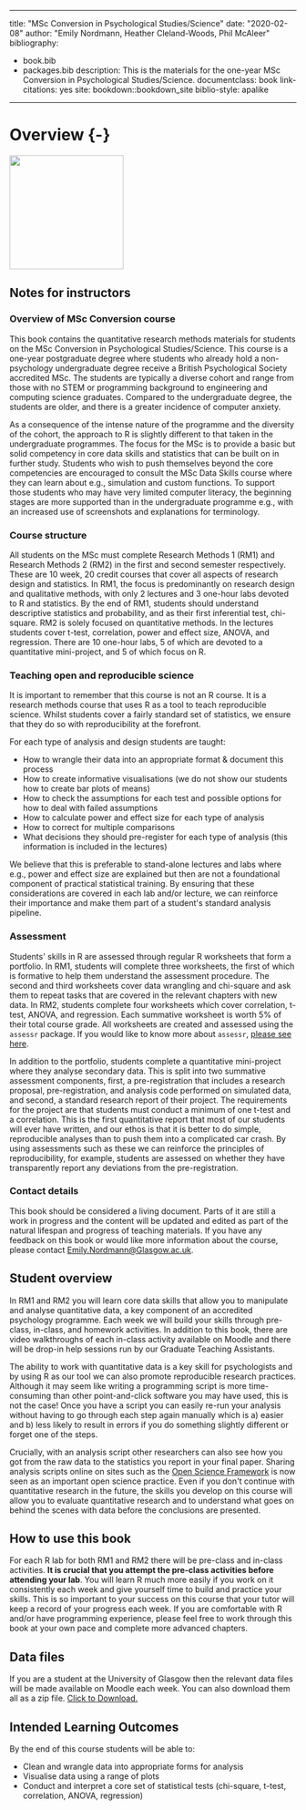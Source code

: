 
--- 
title: "MSc Conversion in Psychological Studies/Science"
date: "2020-02-08"
author: "Emily Nordmann, Heather Cleland-Woods, Phil McAleer"
bibliography:
- book.bib
- packages.bib
description: This is the materials for the one-year MSc Conversion in Psychological Studies/Science.
documentclass: book
link-citations: yes
site: bookdown::bookdown_site
biblio-style: apalike
---





# Overview {-}

<img src="images/msc_conv.png" style="width: 200px">

## Notes for instructors

### Overview of MSc Conversion course

This book contains the quantitative research methods materials for students on the MSc Conversion in Psychological Studies/Science. This course is a one-year postgraduate degree where students who already hold a non-psychology undergraduate degree receive a British Psychological Society accredited MSc. The students are typically a diverse cohort and range from those with no STEM or programming background to engineering and computing science graduates. Compared to the undergraduate degree, the students are older, and there is a greater incidence of computer anxiety.

As a consequence of the intense nature of the programme and the diversity of the cohort, the approach to R is slightly different to that taken in the undergraduate programmes. The focus for the MSc is to provide a basic but solid competency in core data skills and statistics that can be built on in further study. Students who wish to push themselves beyond the core competencies are encouraged to consult the MSc Data Skills course where they can learn about e.g., simulation and custom functions. To support those students who may have very limited computer literacy, the beginning stages are more supported than in the undergraduate programme e.g., with an increased use of screenshots and explanations for terminology.

### Course structure

All students on the MSc must complete Research Methods 1 (RM1) and Research Methods 2 (RM2) in the first and second semester respectively. These are 10 week, 20 credit courses that cover all aspects of research design and statistics. In RM1, the focus is predominantly on research design and qualitative methods, with only 2 lectures and 3 one-hour labs devoted to R and statistics. By the end of RM1, students should understand descriptive statistics and probability, and as their first inferential test, chi-square. RM2 is solely focused on quantitative methods. In the lectures students cover t-test, correlation, power and effect size, ANOVA, and regression. There are 10 one-hour labs, 5 of which are devoted to a quantitative mini-project, and 5 of which focus on R.

### Teaching open and reproducible science

It is important to remember that this course is not an R course. It is a research methods course that uses R as a tool to teach reproducible science. Whilst students cover a fairly standard set of statistics, we ensure that they do so with reproducibility at the forefront. 

For each type of analysis and design students are taught:

* How to wrangle their data into an appropriate format & document this process
* How to create informative visualisations (we do not show our students how to create bar plots of means) 
* How to check the assumptions for each test and possible options for how to deal with failed assumptions
* How to calculate power and effect size for each type of analysis
* How to correct for multiple comparisons  
* What decisions they should pre-register for each type of analysis (this information is included in the lectures)

We believe that this is preferable to stand-alone lectures and labs where e.g., power and effect size are explained but then are not a foundational component of  practical statistical training. By ensuring that these considerations are covered in each lab and/or lecture, we can reinforce their importance and make them part of a student's standard analysis pipeline.

### Assessment

Students' skills in R are assessed through regular R worksheets that form a portfolio. In RM1, students will complete three worksheets, the first of which is formative to help them understand the assessment procedure. The second and third worksheets cover data wrangling and chi-square and ask them to repeat tasks that are covered in the relevant chapters with new data. In RM2, students complete four worksheets which cover correlation, t-test, ANOVA, and regression. Each summative worksheet is worth 5% of their total course grade. All worksheets are created and assessed using the `assessr` package. If you would like to know more about `assessr`, [please see here](https://github.com/dalejbarr/assessr).

In addition to the portfolio, students complete a quantitative mini-project where they analyse secondary data. This is split into two summative assessment components, first, a pre-registration that includes a research proposal,  pre-registration, and analysis code performed on simulated data, and second, a standard research report of their project. The requirements for the project are that students must conduct a minimum of one t-test and a correlation. This is the first quantitative report that most of our students will ever have written, and our ethos is that it is better to do simple, reproducible analyses than to push them into a complicated car crash. By using assessments such as these we can reinforce the principles of reproducibility, for example, students are assessed on whether they have transparently report any deviations from the pre-registration.

### Contact details

This book should be considered a living document. Parts of it are still a work in progress and the content will be updated and edited as part of the natural lifespan and progress of teaching materials. If you have any feedback on this book or would like more information about the course, please contact <Emily.Nordmann@Glasgow.ac.uk>.

## Student overview

In RM1 and RM2 you will learn core data skills that allow you to manipulate and analyse quantitative data, a key component of an accredited psychology programme. Each week we will build your skills through pre-class, in-class, and homework activities. In addition to this book, there are video walkthroughs of each in-class activity available on Moodle and there will be drop-in help sessions run by our Graduate Teaching Assistants.

The ability to work with quantitative data is a key skill for psychologists and by using R as our tool we can also promote reproducible research practices. Although it may seem like writing a programming script is more time-consuming than other point-and-click software you may have used, this is not the case! Once you have a script you can easily re-run your analysis without having to go through each step again manually which is a) easier and b) less likely to result in errors if you do something slightly different or forget one of the steps. 

Crucially, with an analysis script other researchers can also see how you got from the raw data to the statistics you report in your final paper. Sharing  analysis scripts online on sites such as the [Open Science Framework](https://osf.io/) is now seen as an important open science practice. Even if you don't continue with quantitative research in the future, the skills you develop on this course will allow you to evaluate quantitative research and to understand what goes on behind the scenes with data before the conclusions are presented.

## How to use this book

For each R lab for both RM1 and RM2 there will be pre-class and in-class activities. **It is crucial that you attempt the pre-class activities before attending your lab**. You will learn R much more easily if you work on it consistently each week and give yourself time to build and practice your skills. This is so important to your success on this course that your tutor will keep a record of your progress each week. If you are comfortable with R and/or have programming experience, please feel free to work through this book at your own pace and complete more advanced chapters.

## Data files

If you are a student at the University of Glasgow then the relevant data files will be made available on Moodle each week. You can also download them all as a zip file. <a href="all_data.zip" download>Click to Download.</a>

## Intended Learning Outcomes

By the end of this course students will be able to:

* Clean and wrangle data into appropriate forms for analysis
* Visualise data using a range of plots
* Conduct and interpret a core set of statistical tests (chi-square, t-test, correlation, ANOVA, regression)

